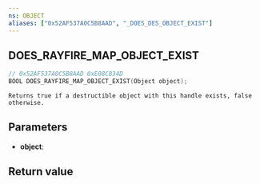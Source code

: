 ```yaml
---
ns: OBJECT
aliases: ["0x52AF537A0C5B8AAD", "_DOES_DES_OBJECT_EXIST"]
---
```

## DOES_RAYFIRE_MAP_OBJECT_EXIST

```c
// 0x52AF537A0C5B8AAD 0xE08C834D
BOOL DOES_RAYFIRE_MAP_OBJECT_EXIST(Object object);
```

```
Returns true if a destructible object with this handle exists, false otherwise.  
```

## Parameters
* **object**: 

## Return value
